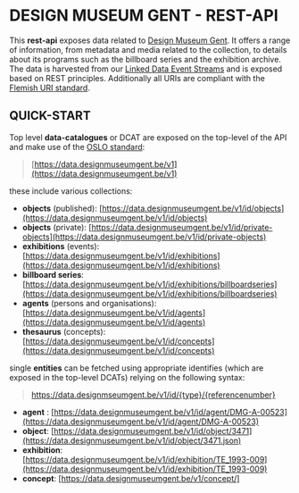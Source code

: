 # DESIGN MUSEUM GENT - REST-API
This **rest-api** exposes data related to [Design Museum Gent](https://data.designmuseumgent.be).  It offers a range of information, from metadata and media related to the collection, to details about its programs such as the billboard series and the exhibition archive. The data is harvested from our [Linked Data Event Streams](https://apidg.gent.be/opendata/adlib2eventstream/v1/) and is exposed based on REST principles. Additionally all URIs are compliant with the [Flemish URI standard](https://joinup.ec.europa.eu/collection/semic-support-centre/document/uri-standard-guidelines-flemish-government). 

## QUICK-START
Top level **data-catalogues** or DCAT are exposed on the top-level of the API and make use of the [OSLO standard](https://joinup.ec.europa.eu/collection/oslo-open-standards-local-administrations-flanders): 
>[https://data.designmuseumgent.be/v1](https://data.designmuseumgent.be/v1)

these include various collections: 
* **objects** (published): [https://data.designmuseumgent.be/v1/id/objects](https://data.designmuseumgent.be/v1/id/objects)
* **objects** (private): [https://data.designmuseumgent.be/v1/id/private-objects](https://data.designmuseumgent.be/v1/id/private-objects)
* **exhibitions** (events): [https://data.designmuseumgent.be/v1/id/exhibitions](https://data.designmuseumgent.be/v1/id/exhibitions)
* **billboard series**: [https://data.designmuseumgent.be/v1/id/exhibitions/billboardseries](https://data.designmuseumgent.be/v1/id/exhibitions/billboardseries)
* **agents** (persons and organisations): [https://data.designmuseumgent.be/v1/id/agents](https://data.designmuseumgent.be/v1/id/agents)
* **thesaurus** (concepts): [https://data.designmuseumgent.be/v1/id/concepts](https://data.designmuseumgent.be/v1/id/concepts)

single **entities** can be fetched using appropriate identifies (which are exposed in the top-level DCATs) relying on the following syntax: 
> https://data.designmseumgent.be/v1/id/{type}/{referencenumber}

* **agent** : [https://data.designmuseumgent.be/v1/id/agent/DMG-A-00523](https://data.designmuseumgent.be/v1/id/agent/DMG-A-00523)
* **object**: [https://data.designmuseumgent.be/v1/id/object/3471](https://data.designmuseumgent.be/v1/id/object/3471.json)
* **exhibition**: [https://data.designmuseumgent.be/v1/id/exhibition/TE_1993-009](https://data.designmuseumgent.be/v1/id/exhibition/TE_1993-009)
* **concept**: [https://data.designmuseumgent.be/v1/concept/]